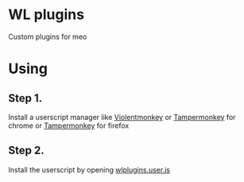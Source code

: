 # WL plugins
Custom plugins for meo

# Using

## Step 1.

Install a userscript manager like [Violentmonkey](https://chromewebstore.google.com/detail/violentmonkey/jinjaccalgkegednnccohejagnlnfdag) or [Tampermonkey](https://chrome.google.com/webstore/detail/tampermonkey/dhdgffkkebhmkfjojejmpbldmpobfkfo) for chrome or [Tampermonkey](https://addons.mozilla.org/en-US/firefox/addon/tampermonkey/) for firefox

## Step 2.

Install the userscript by opening [wlplugins.user.js](https://github.com/WlodekM/wl-plugins/raw/refs/heads/main/wlplugins.user.js)

